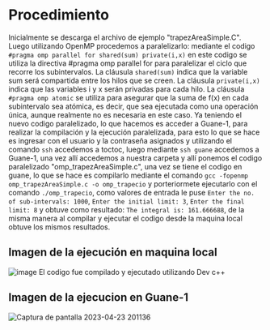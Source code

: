 # Procedimiento
Inicialmente se descarga el archivo de ejemplo "trapezAreaSimple.C".
Luego utilizando OpenMP procedemos a paralelizarlo:
mediante el codigo ```#pragma omp parallel for shared(sum) private(i,x)``` en este codigo se utiliza la directiva #pragma omp parallel for para paralelizar el ciclo que recorre los subintervalos.
La cláusula ```shared(sum)``` indica que la variable sum será compartida entre los hilos que se creen.
La cláusula ```private(i,x)``` indica que las variables i y x serán privadas para cada hilo.
La cláusula ```#pragma omp atomic``` se utiliza para asegurar que la suma de f(x) en cada subintervalo sea atómica, es decir, que sea ejecutada como una operación única, aunque realmente no es necesaria en este caso.
Ya teniendo el nuevo codigo paralelizado, lo que hacemos es acceder a Guane-1, para realizar la compilación y la ejecución paralelizada, para esto lo que se hace es ingresar con el usuario y la contraseña asignados y utilizando el comando ```ssh``` accedemos a toctoc, luego mediante ```ssh guane``` accedemos a Guane-1, una vez allí accedemos a nuestra carpeta y allí ponemos el codigo paralelizado "omp_trapezAreaSimple.c", una vez se tiene el codigo en guane, lo que se hace es compilarlo mediante el comando ```gcc -fopenmp omp_trapezAreaSimple.c -o omp_trapecio``` y porteriormete ejecutarlo con el comando ```./omp_trapecio```, como valores de entrada le puse ```Enter the no. of sub-intervals: 1000```, ```Enter the initial limit: 3```, ```Enter the final limit: 8``` y obtuve como resultado: ```The integral is: 161.666688```, de la misma manera al compilar y ejecutar el codigo desde la maquina local obtuve los mismos resultados.
## Imagen de la ejecución en maquina local
![image](https://user-images.githubusercontent.com/82180254/233878395-f34f19da-3b9b-443f-99ad-4df75afbd941.png)
El codigo fue compilado y ejecutado utilizando Dev c++
## Imagen de la ejecucion en Guane-1
![Captura de pantalla 2023-04-23 201136](https://user-images.githubusercontent.com/82180254/233878409-ee39c055-7fff-4f3d-ab9c-f84c97fd9aeb.png)
